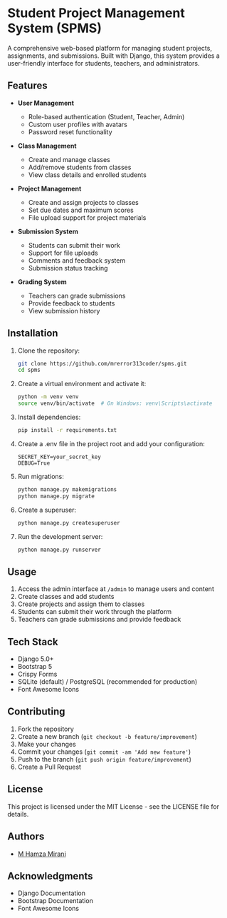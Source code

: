 # Student Project Management System (SPMS)

A comprehensive web-based platform for managing student projects, assignments, and submissions. Built with Django, this system provides a user-friendly interface for students, teachers, and administrators.

## Features

- **User Management**
  - Role-based authentication (Student, Teacher, Admin)
  - Custom user profiles with avatars
  - Password reset functionality

- **Class Management**
  - Create and manage classes
  - Add/remove students from classes
  - View class details and enrolled students

- **Project Management**
  - Create and assign projects to classes
  - Set due dates and maximum scores
  - File upload support for project materials

- **Submission System**
  - Students can submit their work
  - Support for file uploads
  - Comments and feedback system
  - Submission status tracking

- **Grading System**
  - Teachers can grade submissions
  - Provide feedback to students
  - View submission history

## Installation

1. Clone the repository:
   ```bash
   git clone https://github.com/mrerror313coder/spms.git
   cd spms
   ```

2. Create a virtual environment and activate it:
   ```bash
   python -m venv venv
   source venv/bin/activate  # On Windows: venv\Scripts\activate
   ```

3. Install dependencies:
   ```bash
   pip install -r requirements.txt
   ```

4. Create a .env file in the project root and add your configuration:
   ```
   SECRET_KEY=your_secret_key
   DEBUG=True
   ```

5. Run migrations:
   ```bash
   python manage.py makemigrations
   python manage.py migrate
   ```

6. Create a superuser:
   ```bash
   python manage.py createsuperuser
   ```

7. Run the development server:
   ```bash
   python manage.py runserver
   ```

## Usage

1. Access the admin interface at `/admin` to manage users and content
2. Create classes and add students
3. Create projects and assign them to classes
4. Students can submit their work through the platform
5. Teachers can grade submissions and provide feedback

## Tech Stack

- Django 5.0+
- Bootstrap 5
- Crispy Forms
- SQLite (default) / PostgreSQL (recommended for production)
- Font Awesome Icons

## Contributing

1. Fork the repository
2. Create a new branch (`git checkout -b feature/improvement`)
3. Make your changes
4. Commit your changes (`git commit -am 'Add new feature'`)
5. Push to the branch (`git push origin feature/improvement`)
6. Create a Pull Request

## License

This project is licensed under the MIT License - see the LICENSE file for details.

## Authors

- [M Hamza Mirani](https://github.com/mrerror313coder)

## Acknowledgments

- Django Documentation
- Bootstrap Documentation
- Font Awesome Icons
